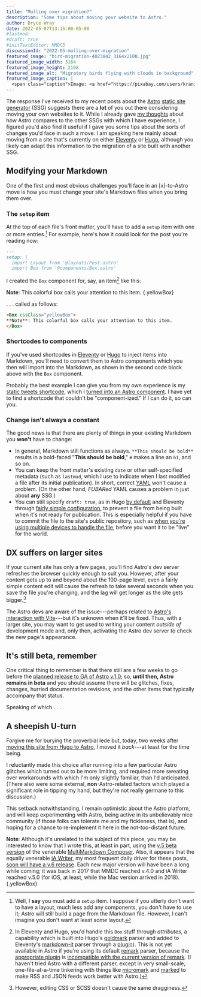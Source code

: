 ```yaml
---
title: "Mulling over migration?"
description: "Some tips about moving your website to Astro."
author: Bryce Wray
date: 2022-05-07T13:15:00-05:00
#lastmod:
#draft: true
#initTextEditor: MMDC5
discussionId: "2022-05-mulling-over-migration"
featured_image: "bird-migration-4023842_3164x2108.jpg"
featured_image_width: 3164
featured_image_height: 2108
featured_image_alt: "Migratory birds flying with clouds in background"
featured_image_caption: |
  <span class="caption">Image: <a href="https://pixabay.com/users/kranich17-11197573/?utm_source=link-attribution&amp;utm_medium=referral&amp;utm_campaign=image&amp;utm_content=4023842">Kranich17</a>; <a href="https://pixabay.com/?utm_source=link-attribution&amp;utm_medium=referral&amp;utm_campaign=image&amp;utm_content=4023842">Pixabay</a></span>
---
```


The response I've received to my recent posts about the [Astro](https://astro.build) [static site generator](https://jamstack.org/generators) (SSG) suggests there are a **lot** of you out there considering moving your own websites to it. While I already gave [my thoughts](/posts/2022/04/astro-ready-your-blog/) about how Astro compares to the other SSGs with which I have experience, I figured you'd also find it useful if I gave you some tips about the sorts of changes you'd face in such a move. I am speaking here mainly about moving from a site that's currently on either [Eleventy](https://11ty.dev) or [Hugo](https://gohugo.io), although you likely can adapt this information to the migration of a site built with another SSG.

## Modifying your Markdown

One of the first and most obvious challenges you'll face in an \[x]-to-Astro move is how you must change your site's Markdown files when you bring them over.

### The `setup` item

At the top of each file's front matter, you'll have to add a `setup` item with one or more entries.[^setup] For example, here's how it could look for the post you're reading now:

[^setup]: Well, I **say** you must add a `setup` item. I suppose if you utterly don't want to have a layout, much less add any components, you don't have to use it; Astro will still build a page from the Markdown file. However, I can't imagine you don't want at least *some* layout.

```md
---
setup: |
  import Layout from '@layouts/Post.astro'
  import Box from '@components/Box.astro'
```

I created the `Box` component for, say, an item[^attrs] like this:

**Note**: This colorful box calls your attention to this item.
{.yellowBox}

. . . called as follows:

```md
<Box cssClass="yellowBox">
**Note**: This colorful box calls your attention to this item.
</Box>
```

[^attrs]: In Eleventy and Hugo, you'd handle this `Box` stuff through *attributes*, a capability which is built into Hugo's [goldmark](https://github.com/yuin/goldmark) parser and added to Eleventy's [markdown-it](https://github.com/markdown-it/markdown-it) parser through a [plugin](https://github.com/arve0/markdown-it-attrs)).  This is not yet available in Astro if you're using its default [remark](https://github.com/remarkjs/remark) parser, because the [appropriate plugin](https://github.com/arobase-che/remark-attr) is [incompatible with the current version of remark](https://github.com/remarkjs/remark/blob/main/doc/plugins.md#list-of-plugins). (I haven't tried Astro with a different parser, except in very small-scale, one-file-at-a-time tinkering with things like [micromark](https://github.com/micromark/micromark) and [marked](https://github.com/markedjs/marked) to make RSS and JSON feeds work better with Astro.)


### Shortcodes to components

If you've used shortcodes in [Eleventy](https://11ty.dev/docs/shortcodes) or [Hugo](https://gohugo.io/content-management/shortcodes/) to inject items into Markdown, you'll need to convert them to Astro components which you then will import into the Markdown, as shown in the second code block above with the `Box` component.

Probably the best example I can give you from my own experience is my [static tweets shortcode](/posts/2022/02/static-tweets-eleventy-hugo/#in-hugo), which I [turned into an Astro component](/posts/2022/04/static-tweets-astro/#build-the-component). I have yet to find a shortcode that couldn't be "component-ized." If I can do it, so can you.

### Change isn't always a constant

The good news is that there are plenty of things in your existing Markdown you **won't** have to change:

- In general, Markdown still functions as always. `**This should be bold**` results in a bold-faced "**This should be bold**," `#` makes a line an `h1`, and so on.
- You can keep the front matter's existing `date` or other self-specified metadata (such as `lastmod`, which I use to indicate when I last modified a file after its initial publication). In short, correct [YAML](https://yaml.org/) won't cause a problem. (On the other hand, *FUBARed* YAML causes a problem in just about **any** SSG.)
- You can still specify `draft: true`, as in Hugo [by default](https://gohugo.io/getting-started/usage/#draft-future-and-expired-content) and Eleventy through [fairly simple configuration](/posts/2021/06/gems-in-rough-06/#your-own-eleventy-time-machine), to prevent a file from being built when it's not ready for publication. This is especially helpful if you have to commit the file to the site's public repository, such as [when you're using multiple devices to handle the file](/posts/2019/07/roger-copy/), before you want it to be "live" for the world.

## DX suffers on larger sites

If your current site has only a few pages, you'll find Astro's dev server refreshes the browser quickly enough to suit you. However, after your content gets up to and beyond about the 100-page level, even a fairly simple content edit will cause the refresh to take several seconds when you save the file you're changing, and the lag will get longer as the site gets bigger.[^styling]

The Astro devs are aware of the issue---perhaps related to [Astro's interaction with Vite](https://astro.build/blog/astro-021-preview/#hello-vite)---but it's unknown when it'll be fixed. Thus, with a larger site, you may want to get used to writing your content *outside of* development mode and, only then, activating the Astro dev server to check the new page's appearance.

[^styling]: However, editing CSS or SCSS doesn't cause the same dragginess.

## It's still beta, remember

One critical thing to remember is that there still are a few weeks to go before the [planned release to GA of Astro v.1.0](https://astro.build/blog/astro-1-beta-release/); so, **until then, Astro remains in beta** and you should assume there will be glitches, fixes, changes, hurried documentation revisions, and the other items that typically accompany that status.

Speaking of which&nbsp;.&nbsp;.&nbsp;.

## A sheepish U-turn

Forgive me for burying the proverbial lede but, today, two weeks after [moving this site from Hugo to Astro](/posts/2022/04/winds-change/), I moved it *back*---at least for the time being.

I reluctantly made this choice after running into a few particular Astro glitches which turned out to be more limiting, and required more sweating over workarounds with which I'm only slightly familiar, than I'd anticipated. (There also were some external, **non**-Astro-related factors which played a significant role in tipping my hand, but they're not really germane to this discussion.)

This setback notwithstanding, I remain optimistic about the Astro platform, and will keep experimenting with Astro, being active in its unbelievably nice community (if those folks can tolerate me and my fickleness, that is), and hoping for a chance to re-implement it here in the not-too-distant future.

**Note**: Although it's unrelated to the subject of this piece, you may be interested to know that I wrote this, at least in part, using the [v.5 beta version](https://multimarkdown.zendesk.com/hc/en-us/community/posts/4606313740051-Where-to-download-the-beta-) of the venerable [MultiMarkdown Composer](https://multimarkdown.com/). Also, it appears that the equally venerable [iA Writer](https://ia.net/writer), my most frequent daily driver for these posts, [soon will have a v.6 release](https://twitter.com/iAWriter/status/1522306304492118018). Each new major version will have been a long while coming; it was back in 2017 that MMDC reached v.4.0 and iA Writer reached v.5.0 (for iOS, at least, while the Mac version arrived in 2018).
{.yellowBox}